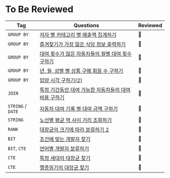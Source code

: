 # To Be Reviewed

| Tag             | Questions | Reviewed |
|-----------------| ---|----------|
| `GROUP BY`      |  [저자 별 카테고리 별 매출액 집계하기](https://school.programmers.co.kr/learn/courses/30/lessons/144856) | 💙       |
| `GROUP BY`      | [즐겨찾기가 가장 많은 식당 정보 출력하기](https://school.programmers.co.kr/learn/courses/30/lessons/131123) | 💙       |
| `GROUP BY`      |  [대여 횟수가 많은 자동차들의 월별 대여 횟수 구하기](https://school.programmers.co.kr/learn/courses/30/lessons/151139) | 💙       |
| `GROUP BY`      |  [년, 월, 성별 별 상품 구매 회원 수 구하기](https://school.programmers.co.kr/learn/courses/30/lessons/131532) | 💙       |
| `GROUP BY`      |  [입양 시각 구하기(2)](https://school.programmers.co.kr/learn/courses/30/lessons/59413) | 🧡       |
| `JOIN`          | [특정 기간동안 대여 가능한 자동차들의 대여비용 구하기](https://school.programmers.co.kr/learn/courses/30/lessons/157339) | 🧡       |
| `STRING` / `DATE` | [자동차 대여 기록 별 대여 금액 구하기](https://school.programmers.co.kr/learn/courses/30/lessons/151141) | 🧡       |
| `STRING`        | [노선별 평균 역 사이 거리 조회하기](https://school.programmers.co.kr/learn/courses/30/lessons/284531) | 🧡         |
| `RANK` | [대장균의 크기에 따라 분류하기 2](https://school.programmers.co.kr/learn/courses/30/lessons/301649) |  🧡        |
| `BIT` | [조건에 맞는 개발자 찾기](https://school.programmers.co.kr/learn/courses/30/lessons/276034) |     🧡     |
| `BIT`, `CTE` | [언어별 개발자 분류하기](https://school.programmers.co.kr/learn/courses/30/lessons/276036) |    🧡      |
| `CTE` | [특정 세대의 대장균 찾기](https://school.programmers.co.kr/learn/courses/30/lessons/301650) |      🧡    |
| `CTE` | [멸종위기의 대장균 찾기](https://school.programmers.co.kr/learn/courses/30/lessons/301651) |    🧡      |
